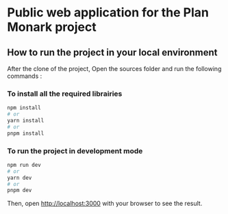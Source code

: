 # Public web application for the Plan Monark project

## How to run the project in your local environment

After the clone of the project, Open the sources folder and run the following commands :

### To install all the required librairies

```bash
npm install
# or
yarn install
# or
pnpm install
```

### To run the project in development mode

```bash
npm run dev
# or
yarn dev
# or
pnpm dev
```

Then, open [http://localhost:3000](http://localhost:3000) with your browser to see the result.

